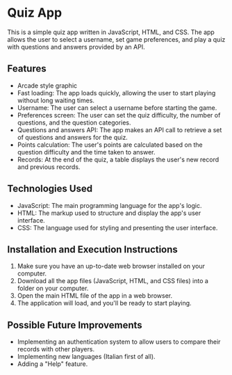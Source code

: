 # Quiz App

This is a simple quiz app written in JavaScript, HTML, and CSS. The app allows the user to select a username, set game preferences, and play a quiz with questions and answers provided by an API.

## Features
- Arcade style graphic
- Fast loading: The app loads quickly, allowing the user to start playing without long waiting times.
- Username: The user can select a username before starting the game.
- Preferences screen: The user can set the quiz difficulty, the number of questions, and the question categories.
- Questions and answers API: The app makes an API call to retrieve a set of questions and answers for the quiz.
- Points calculation: The user's points are calculated based on the question difficulty and the time taken to answer.
- Records: At the end of the quiz, a table displays the user's new record and previous records.

## Technologies Used
- JavaScript: The main programming language for the app's logic.
- HTML: The markup used to structure and display the app's user interface.
- CSS: The language used for styling and presenting the user interface.

## Installation and Execution Instructions
1. Make sure you have an up-to-date web browser installed on your computer.
2. Download all the app files (JavaScript, HTML, and CSS files) into a folder on your computer.
3. Open the main HTML file of the app in a web browser.
4. The application will load, and you'll be ready to start playing.

## Possible Future Improvements
- Implementing an authentication system to allow users to compare their records with other players.
- Implementing new languages (Italian first of all).
- Adding a "Help" feature.
